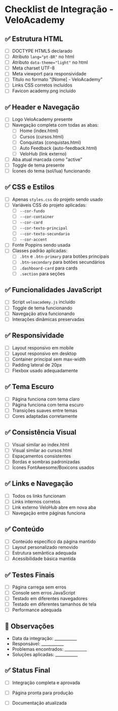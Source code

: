 # Checklist de Integração - VeloAcademy

## ✅ Estrutura HTML
- [ ] DOCTYPE HTML5 declarado
- [ ] Atributo `lang="pt-BR"` no html
- [ ] Atributo `data-theme="light"` no html
- [ ] Meta charset UTF-8
- [ ] Meta viewport para responsividade
- [ ] Título no formato "[Nome] - VeloAcademy"
- [ ] Links CSS corretos incluídos
- [ ] Favicon academy.png incluído

## ✅ Header e Navegação
- [ ] Logo VeloAcademy presente
- [ ] Navegação completa com todas as abas:
  - [ ] Home (index.html)
  - [ ] Cursos (cursos.html)
  - [ ] Conquistas (conquistas.html)
  - [ ] Auto Feedback (auto-feedback.html)
  - [ ] VeloHub (link externo)
- [ ] Aba atual marcada como "active"
- [ ] Toggle de tema presente
- [ ] Ícones do tema (sol/lua) funcionando

## ✅ CSS e Estilos
- [ ] Apenas `styles.css` do projeto sendo usado
- [ ] Variáveis CSS do projeto aplicadas:
  - [ ] `--cor-fundo`
  - [ ] `--cor-container`
  - [ ] `--cor-card`
  - [ ] `--cor-texto-principal`
  - [ ] `--cor-texto-secundario`
  - [ ] `--cor-accent`
- [ ] Fonte Poppins sendo usada
- [ ] Classes padrão aplicadas:
  - [ ] `.btn` e `.btn-primary` para botões principais
  - [ ] `.btn-secondary` para botões secundários
  - [ ] `.dashboard-card` para cards
  - [ ] `.section` para seções

## ✅ Funcionalidades JavaScript
- [ ] Script `veloacademy.js` incluído
- [ ] Toggle de tema funcionando
- [ ] Navegação ativa funcionando
- [ ] Interações dinâmicas preservadas

## ✅ Responsividade
- [ ] Layout responsivo em mobile
- [ ] Layout responsivo em desktop
- [ ] Container principal sem max-width
- [ ] Padding lateral de 20px
- [ ] Flexbox usado adequadamente

## ✅ Tema Escuro
- [ ] Página funciona com tema claro
- [ ] Página funciona com tema escuro
- [ ] Transições suaves entre temas
- [ ] Cores adaptadas corretamente

## ✅ Consistência Visual
- [ ] Visual similar ao index.html
- [ ] Visual similar ao cursos.html
- [ ] Espaçamentos consistentes
- [ ] Bordas e sombras padronizadas
- [ ] Ícones FontAwesome/Boxicons usados

## ✅ Links e Navegação
- [ ] Todos os links funcionam
- [ ] Links internos corretos
- [ ] Link externo VeloHub abre em nova aba
- [ ] Navegação entre páginas funciona

## ✅ Conteúdo
- [ ] Conteúdo específico da página mantido
- [ ] Layout personalizado removido
- [ ] Estrutura semântica adequada
- [ ] Acessibilidade básica mantida

## ✅ Testes Finais
- [ ] Página carrega sem erros
- [ ] Console sem erros JavaScript
- [ ] Testado em diferentes navegadores
- [ ] Testado em diferentes tamanhos de tela
- [ ] Performance adequada

## 📝 Observações
- Data da integração: ___________
- Responsável: ___________
- Problemas encontrados: ___________
- Soluções aplicadas: ___________

## ✅ Status Final
- [ ] Integração completa e aprovada
- [ ] Página pronta para produção
- [ ] Documentação atualizada

